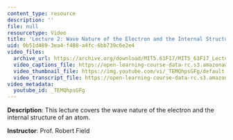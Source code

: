 ```yaml
---
content_type: resource
description: ''
file: null
resourcetype: Video
title: 'Lecture 2: Wave Nature of the Electron and the Internal Structure of an Atom'
uid: 0b51d489-3ea4-f408-a4fc-6bb739c6e2e4
video_files:
  archive_url: https://archive.org/download/MIT5.61F17/MIT5_61F17_Lecture_02_300k.mp4
  video_captions_file: https://open-learning-course-data-rc.s3.amazonaws.com/5-61-physical-chemistry-fall-2017/f011fb0d693c5b86a9c699ef2347c0e0_TEMQhpsGFg.vtt
  video_thumbnail_file: https://img.youtube.com/vi/_TEMQhpsGFg/default.jpg
  video_transcript_file: https://open-learning-course-data-rc.s3.amazonaws.com/5-61-physical-chemistry-fall-2017/d5fdbcd9d98ccd5f439c366beba49eac_TEMQhpsGFg.pdf
video_metadata:
  youtube_id: _TEMQhpsGFg
---
```


**Description**: This lecture covers the wave nature of the electron and the internal structure of an atom.

**Instructor**: Prof. Robert Field